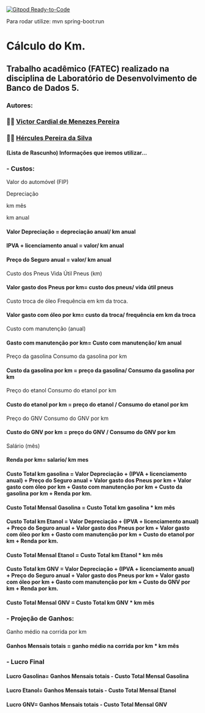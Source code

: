 [![Gitpod Ready-to-Code](https://img.shields.io/badge/Gitpod-Ready--to--Code-blue?logo=gitpod)](https://gitpod.io/#https://github.com/mineda/spring-boot-app)


Para rodar utilize: mvn spring-boot:run


# Cálculo do Km.
## Trabalho acadêmico (FATEC) realizado na disciplina de Laboratório de Desenvolvimento de Banco de Dados 5.
### Autores:
### 👨‍💻 [Victor Cardial de Menezes Pereira](https://www.linkedin.com/in/victor-cardial-de-menezes-pereira-67491018a/)
### 👨‍💻 [Hércules Pereira da Silva](https://www.linkedin.com/in/hercules-pereira/)

#### (Lista de Rascunho) Informações que iremos utilizar...


### - Custos:


Valor do automóvel (FIP)  

Depreciação    

km mês    

km anual    
#### Valor Depreciação = depreciação anual/ km anual


#### IPVA + licenciamento anual = valor/ km anual
#### Preço do Seguro anual = valor/ km anual


Custo dos Pneus
Vida Útil Pneus (km)
#### Valor gasto dos Pneus por km= custo dos pneus/ vida útil pneus


Custo troca de óleo
Frequência em km da troca.
#### Valor gasto com óleo por km= custo da troca/ frequência em km da troca


Custo com manutenção (anual)
#### Gasto com manutenção por km= Custo com manutenção/ km anual


Preço da gasolina
Consumo da gasolina por km
#### Custo da gasolina por km = preço da gasolina/ Consumo da gasolina por km


Preço do etanol
Consumo do etanol por km
#### Custo do etanol por km = preço do etanol / Consumo do etanol por km


Preço do GNV
Consumo do GNV por km
#### Custo do GNV por km = preço do GNV / Consumo do GNV por km


Salário (mês)
#### Renda por km= salario/ km mes


#### Custo Total km gasolina = Valor Depreciação + (IPVA + licenciamento anual) + Preço do Seguro anual + Valor gasto dos Pneus por km + Valor gasto com óleo por km + Gasto com manutenção por km + Custo da gasolina por km + Renda por km.

#### Custo Total Mensal Gasolina = Custo Total km gasolina * km mês


#### Custo Total km Etanol = Valor Depreciação + (IPVA + licenciamento anual) + Preço do Seguro anual + Valor gasto dos Pneus por km + Valor gasto com óleo por km + Gasto com manutenção por km + Custo do etanol por km + Renda por km.

#### Custo Total Mensal Etanol = Custo Total km Etanol * km mês


#### Custo Total km GNV = Valor Depreciação + (IPVA + licenciamento anual) + Preço do Seguro anual + Valor gasto dos Pneus por km + Valor gasto com óleo por km + Gasto com manutenção por km + Custo do GNV por km + Renda por km.

#### Custo Total Mensal GNV = Custo Total km GNV * km mês


### - Projeção de Ganhos:


Ganho médio na corrida por km
#### Ganhos Mensais totais = ganho médio na corrida por km * km mês


### - Lucro Final


#### Lucro Gasolina= Ganhos Mensais totais - Custo Total Mensal Gasolina
#### Lucro Etanol= Ganhos Mensais totais - Custo Total Mensal Etanol
#### Lucro GNV= Ganhos Mensais totais - Custo Total Mensal GNV

